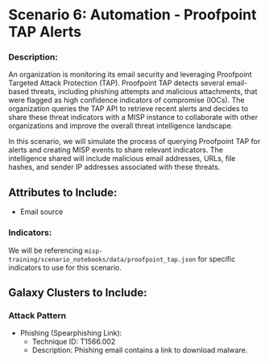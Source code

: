# Scenario 6: Automation - Proofpoint TAP Alerts
### Description:
An organization is monitoring its email security and leveraging Proofpoint Targeted Attack Protection (TAP). Proofpoint TAP detects several email-based threats, including phishing attempts and malicious attachments, that were flagged as high confidence indicators of compromise (IOCs). The organization queries the TAP API to retrieve recent alerts and decides to share these threat indicators with a MISP instance to collaborate with other organizations and improve the overall threat intelligence landscape.

In this scenario, we will simulate the process of querying Proofpoint TAP for alerts and creating MISP events to share relevant indicators. The intelligence shared will include malicious email addresses, URLs, file hashes, and sender IP addresses associated with these threats.

## Attributes to Include:
- Email source

### Indicators:
We will be referencing ```misp-training/scenario_notebooks/data/proofpoint_tap.json``` for specific indicators to use for this scenario. 

## Galaxy Clusters to Include:
### Attack Pattern
 - Phishing (Spearphishing Link):
   - Technique ID: T1566.002
   - Description: Phishing email contains a link to download malware.